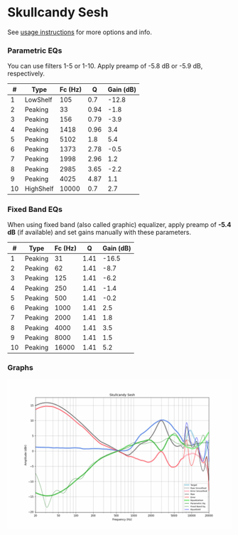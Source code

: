 # Skullcandy Sesh
See [usage instructions](https://github.com/jaakkopasanen/AutoEq#usage) for more options and info.

### Parametric EQs
You can use filters 1-5 or 1-10. Apply preamp of -5.8 dB or -5.9 dB, respectively.

|   # | Type      |   Fc (Hz) |    Q |   Gain (dB) |
|-----|-----------|-----------|------|-------------|
|   1 | LowShelf  |       105 | 0.7  |       -12.8 |
|   2 | Peaking   |        33 | 0.94 |        -1.8 |
|   3 | Peaking   |       156 | 0.79 |        -3.9 |
|   4 | Peaking   |      1418 | 0.96 |         3.4 |
|   5 | Peaking   |      5102 | 1.8  |         5.4 |
|   6 | Peaking   |      1373 | 2.78 |        -0.5 |
|   7 | Peaking   |      1998 | 2.96 |         1.2 |
|   8 | Peaking   |      2985 | 3.65 |        -2.2 |
|   9 | Peaking   |      4025 | 4.87 |         1.1 |
|  10 | HighShelf |     10000 | 0.7  |         2.7 |

### Fixed Band EQs
When using fixed band (also called graphic) equalizer, apply preamp of **-5.4 dB** (if available) and set gains manually with these parameters.

|   # | Type    |   Fc (Hz) |    Q |   Gain (dB) |
|-----|---------|-----------|------|-------------|
|   1 | Peaking |        31 | 1.41 |       -16.5 |
|   2 | Peaking |        62 | 1.41 |        -8.7 |
|   3 | Peaking |       125 | 1.41 |        -6.2 |
|   4 | Peaking |       250 | 1.41 |        -1.4 |
|   5 | Peaking |       500 | 1.41 |        -0.2 |
|   6 | Peaking |      1000 | 1.41 |         2.5 |
|   7 | Peaking |      2000 | 1.41 |         1.8 |
|   8 | Peaking |      4000 | 1.41 |         3.5 |
|   9 | Peaking |      8000 | 1.41 |         1.5 |
|  10 | Peaking |     16000 | 1.41 |         5.2 |

### Graphs
![](./Skullcandy%20Sesh.png)
